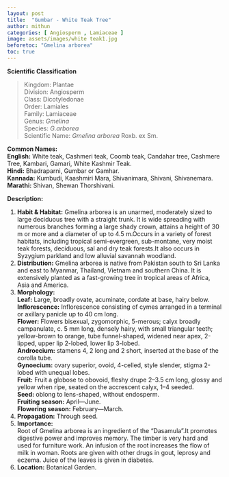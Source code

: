 ```yaml
---
layout: post
title:  "Gumbar - White Teak Tree"
author: mithun
categories: [ Angiosperm , Lamiaceae ]
image: assets/images/white teak1.jpg
beforetoc: "Gmelina arborea"
toc: true
---
```


**Scientific Classification**  
>Kingdom:			Plantae  
>Division:			Angiosperm  
>Class:				Dicotyledonae  
>Order:				Lamiales  
>Family:			Lamiaceae  
>Genus:				*Gmelina*  
>Species:			*G.arborea*  
>Scientific Name:	*Gmelina arborea* Roxb. ex Sm.  
  
**Common Names:**  
**English:**        White teak, Cashmeri teak, Coomb teak, Candahar tree, Cashmere Tree, Kambari, Gamari, White Kashmir Teak.  
**Hindi:**          Bhadraparni, Gumbar or Gamhar.  
**Kannada:**        Kumbudi, Kaashmiri Mara, Shivanimara, Shivani, Shivanemara.  
**Marathi:**        Shivan, Shewan Thorshivani.  
  
**Description:**  
1. **Habit & Habitat:** Gmelina arborea is an unarmed, moderately sized to large deciduous tree with a straight trunk. It is wide spreading with numerous branches forming a large shady crown, attains a height of 30 m or more and a diameter of up to 4.5 m.Occurs in a variety of forest habitats, including tropical semi-evergreen, sub-montane, very moist teak forests, deciduous, sal and dry teak forests.It also occurs in Syzygium parkland and low alluvial savannah woodland.  
2. **Distribution:** Gmelina arborea is native from Pakistan south to Sri Lanka and east to Myanmar, Thailand, Vietnam and southern China. It is extensively planted as a fast-growing tree in tropical areas of Africa, Asia and America.  
3. **Morphology:**  
**Leaf:** Large, broadly ovate, acuminate, cordate at base, hairy below.  
**Inflorescence:** Inflorescence consisting of cymes arranged in a terminal or axillary panicle up to 40 cm long.  
**Flower:** Flowers bisexual, zygomorphic, 5-merous; calyx broadly campanulate, c. 5 mm long, densely hairy, with small triangular teeth; yellow-brown to orange, tube funnel-shaped, widened near apex, 2-lipped, upper lip 2-lobed, lower lip 3-lobed.  
**Androecium:** stamens 4, 2 long and 2 short, inserted at the base of the corolla tube.  
**Gynoecium:** ovary superior, ovoid, 4-celled, style slender, stigma 2-lobed with unequal lobes.  
**Fruit:** Fruit a globose to obovoid, fleshy drupe 2–3.5 cm long, glossy and yellow when ripe, seated on the accrescent calyx, 1–4 seeded.  
**Seed:** oblong to lens-shaped, without endosperm.  
**Fruiting season:** April—June.  
**Flowering season:** February—March.  
4. **Propagation:** Through seed.  
5. **Importance:**  
Root of Gmelina arborea is an ingredient of the “Dasamula”.It promotes digestive power and improves memory. The timber is very hard and used for furniture work. An infusion of the root increases the flow of milk in woman. Roots are given with other drugs in gout, leprosy and eczema. Juice of the leaves is given in diabetes.  
6. **Location:** Botanical Garden.  
